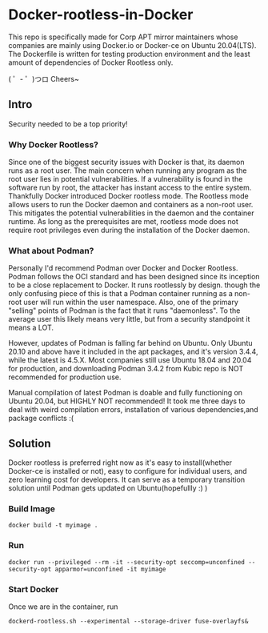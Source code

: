 # Docker-rootless-in-Docker
This repo is specifically made for Corp APT mirror maintainers whose companies are mainly using Docker.io or Docker-ce on Ubuntu 20.04(LTS). The Dockerfile is written for testing production environment and the least amount of dependencies of Docker Rootless only.

( ゜- ゜)つロ Cheers~

## Intro 
Security needed to be a top priority! 

### Why Docker Rootless? 
Since one of the biggest security issues with Docker is that, its daemon runs as a root user. The main concern when running any program as the root user lies in potential vulnerabilities. If a vulnerability is found in the software run by root, the attacker has instant access to the entire system. Thankfully Docker introduced Docker rootless mode. The Rootless mode allows users to run the Docker daemon and containers as a non-root user. This mitigates the potential vulnerabilities in the daemon and the container runtime. As long as the prerequisites are met, rootless mode does not require root privileges even during the installation of the Docker daemon. 

### What about Podman?
Personally I'd recommend Podman over Docker and Docker Rootless. Podman follows the OCI standard and has been designed since its inception to be a close replacement to Docker. It runs rootlessly by design. though the only confusing piece of this is that a Podman container running as a non-root user will run within the user namespace. Also, one of the primary "selling" points of Podman is the fact that it runs "daemonless". To the average user this likely means very little, but from a security standpoint it means a LOT.  

However, updates of Podman is falling far behind on Ubuntu. Only Ubuntu 20.10 and above have it included in the apt packages, and it's version 3.4.4, while the latest is 4.5.X. Most companies still use Ubuntu 18.04 and 20.04 for production, and downloading Podman 3.4.2 from Kubic repo is NOT recommended for production use. 

Manual compilation of latest Podman is doable and fully functioning on Ubuntu 20.04, but HIGHLY NOT recommended! It took me three days to deal with weird compilation errors, installation of various dependencies,and package conflicts :(  

## Solution
Docker rootless is preferred right now as it's easy to install(whether Docker-ce is installed or not), easy to configure for individual users, and zero learning cost for developers. It can serve as a temporary transition solution until Podman gets updated on Ubuntu(hopefullly :) ) 

### Build Image
```
docker build -t myimage .
```

### Run
```
docker run --privileged --rm -it --security-opt seccomp=unconfined --security-opt apparmor=unconfined -it myimage
```

### Start Docker
Once we are in the container, run 
```
dockerd-rootless.sh --experimental --storage-driver fuse-overlayfs&
```
